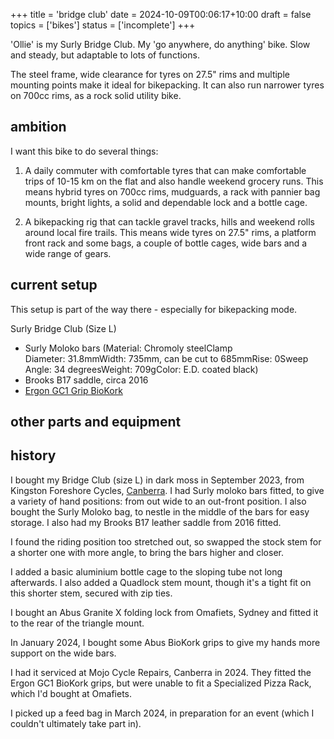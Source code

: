 +++
title = 'bridge club'
date = 2024-10-09T00:06:17+10:00
draft = false
topics = ['bikes']
status = ['incomplete']
+++

'Ollie' is my Surly Bridge Club. My 'go anywhere, do anything' bike. Slow and steady, but adaptable to lots of functions.

The steel frame, wide clearance for tyres on 27.5" rims and multiple mounting points make it ideal for bikepacking. It can also run narrower tyres on 700cc rims, as a rock solid utility bike.

<!--more-->

## ambition

I want this bike to do several things:

1. A daily commuter with comfortable tyres that can make comfortable trips of 10-15 km on the flat and also handle weekend grocery runs. This means hybrid tyres on 700cc rims, mudguards, a rack with pannier bag mounts, bright lights, a solid and dependable lock and a bottle cage.

2. A bikepacking rig that can tackle gravel tracks, hills and weekend rolls around local fire trails. This means wide tyres on 27.5" rims, a platform front rack and some bags, a couple of bottle cages, wide bars and a wide range of gears.

## current setup

This setup is part of the way there - especially for bikepacking mode.

Surly Bridge Club (Size L)
* Surly Moloko bars (Material: Chromoly steelClamp Diameter: 31.8mmWidth: 735mm, can be cut to 685mmRise: 0Sweep Angle: 34 degreesWeight: 709gColor: E.D. coated black)
* Brooks B17 saddle, circa 2016
* [Ergon GC1 Grip BioKork](https://www.ergonbike.com/en/product-details.html?anr=42410011&s=gc&a=griffe)

## other parts and equipment

## history

I bought my Bridge Club (size L) in dark moss in September 2023, from Kingston Foreshore Cycles, [Canberra](). I had Surly moloko bars fitted, to give a variety of hand positions: from out wide to an out-front position. I also bought the Surly Moloko bag, to nestle in the middle of the bars for easy storage. I also had my Brooks B17 leather saddle from 2016 fitted.

I found the riding position too stretched out, so swapped the stock stem for a shorter one with more angle, to bring the bars higher and closer.

I added a basic aluminium bottle cage to the sloping tube not long afterwards. I also added a Quadlock stem mount, though it's a tight fit on this shorter stem, secured with zip ties.

I bought an Abus Granite X folding lock from Omafiets, Sydney and fitted it to the rear of the triangle mount.

In January 2024, I bought some Abus BioKork grips to give my hands more support on the wide bars.

I had it serviced at Mojo Cycle Repairs, Canberra in 2024. They fitted the Ergon GC1 BioKork grips, but were unable to fit a Specialized Pizza Rack, which I'd bought at Omafiets.

I picked up a feed bag in March 2024, in preparation for an event (which I couldn't ultimately take part in).